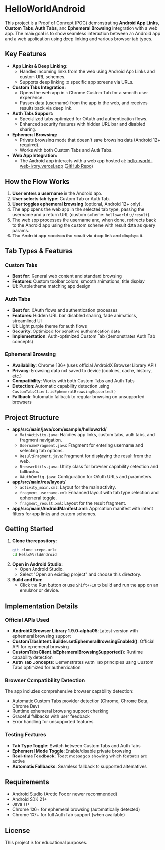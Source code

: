 # HelloWorldAndroid

This project is a Proof of Concept (POC) demonstrating **Android App Links**, **Custom Tabs**, **Auth Tabs**, and **Ephemeral Browsing** integration with a web app. The main goal is to show seamless interaction between an Android app and a web application using deep linking and various browser tab types.

## Key Features

- **App Links & Deep Linking:**
  - Handles incoming links from the web using Android App Links and custom URL schemes.
  - Supports deep linking to specific app screens via URLs.
- **Custom Tabs Integration:**
  - Opens the web app in a Chrome Custom Tab for a smooth user experience.
  - Passes data (username) from the app to the web, and receives results back via deep link.
- **Auth Tabs Support:**
  - Specialized tabs optimized for OAuth and authentication flows.
  - Enhanced security features with hidden URL bar and disabled sharing.
- **Ephemeral Browsing:**
  - Private browsing mode that doesn't save browsing data (Android 12+ required).
  - Works with both Custom Tabs and Auth Tabs.
- **Web App Integration:**
  - The Android app interacts with a web app hosted at: [hello-world-web-ivory.vercel.app](https://hello-world-web-ivory.vercel.app) ([GitHub Repo](https://github.com/Rijul1204/hello-world-web))

## How the Flow Works

1. **User enters a username** in the Android app.
2. **User selects tab type**: Custom Tab or Auth Tab.
3. **User toggles ephemeral browsing** (optional, Android 12+ only).
4. The app opens the web app in the selected tab type, passing the username and a return URL (custom scheme: `helloworld://result`).
5. The web app processes the username and, when done, redirects back to the Android app using the custom scheme with result data as query params.
6. The Android app receives the result via deep link and displays it.

## Tab Types & Features

### Custom Tabs
- **Best for**: General web content and standard browsing
- **Features**: Custom toolbar colors, smooth animations, title display
- **UI**: Purple theme matching app design

### Auth Tabs  
- **Best for**: OAuth flows and authentication processes
- **Features**: Hidden URL bar, disabled sharing, fade animations, streamlined UI
- **UI**: Light purple theme for auth flows
- **Security**: Optimized for sensitive authentication data
- **Implementation**: Auth-optimized Custom Tab (demonstrates Auth Tab concepts)

### Ephemeral Browsing
- **Availability**: Chrome 136+ (uses official AndroidX Browser Library API)
- **Privacy**: Browsing data not saved to device (cookies, cache, history, etc.)
- **Compatibility**: Works with both Custom Tabs and Auth Tabs
- **Detection**: Automatic capability detection using `CustomTabsClient.isEphemeralBrowsingSupported()`
- **Fallback**: Automatic fallback to regular browsing on unsupported browsers

## Project Structure

- **app/src/main/java/com/example/helloworld/**
  - `MainActivity.java`: Handles app links, custom tabs, auth tabs, and fragment navigation.
  - `UsernameFragment.java`: Fragment for entering username and selecting tab options.
  - `ResultFragment.java`: Fragment for displaying the result from the web.
  - `BrowserUtils.java`: Utility class for browser capability detection and fallbacks.
  - `OAuthConfig.java`: Configuration for OAuth URLs and parameters.
- **app/src/main/res/layout/**
  - `activity_main.xml`: Layout for the main activity.
  - `fragment_username.xml`: Enhanced layout with tab type selection and ephemeral toggle.
  - `fragment_result.xml`: Layout for the result fragment.
- **app/src/main/AndroidManifest.xml**: Application manifest with intent filters for app links and custom schemes.

## Getting Started

1. **Clone the repository:**
   ```bash
   git clone <repo-url>
   cd HelloWorldAndroid
   ```
2. **Open in Android Studio:**
   - Open Android Studio.
   - Select "Open an existing project" and choose this directory.
3. **Build and Run:**
   - Click the Run button or use `Shift+F10` to build and run the app on an emulator or device.

## Implementation Details

### Official APIs Used
- **AndroidX Browser Library 1.9.0-alpha05**: Latest version with ephemeral browsing support
- **CustomTabsIntent.Builder.setEphemeralBrowsingEnabled()**: Official API for ephemeral browsing
- **CustomTabsClient.isEphemeralBrowsingSupported()**: Runtime capability detection
- **Auth Tab Concepts**: Demonstrates Auth Tab principles using Custom Tabs optimized for authentication

### Browser Compatibility Detection
The app includes comprehensive browser capability detection:
- Automatic Custom Tabs provider detection (Chrome, Chrome Beta, Chrome Dev)
- Runtime ephemeral browsing support checking
- Graceful fallbacks with user feedback
- Error handling for unsupported features

### Testing Features
- **Tab Type Toggle**: Switch between Custom Tabs and Auth Tabs
- **Ephemeral Mode Toggle**: Enable/disable private browsing
- **Real-time Feedback**: Toast messages showing which features are active
- **Automatic Fallbacks**: Seamless fallback to supported alternatives

## Requirements
- Android Studio (Arctic Fox or newer recommended)
- Android SDK 21+
- Java 11+
- Chrome 136+ for ephemeral browsing (automatically detected)
- Chrome 137+ for full Auth Tab support (when available)

## License
This project is for educational purposes.
